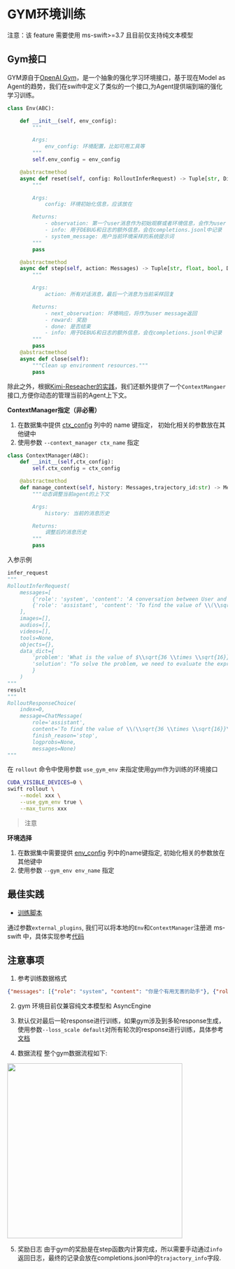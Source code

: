 # GYM环境训练

注意：该 feature 需要使用 ms-swift>=3.7 且目前仅支持纯文本模型

## Gym接口

GYM源自于[OpenAI Gym](https://github.com/openai/gym)，是一个抽象的强化学习环境接口，基于现在Model as Agent的趋势，我们在swift中定义了类似的一个接口,为Agent提供端到端的强化学习训练。
```python
class Env(ABC):

    def __init__(self, env_config):
        """

        Args:
            env_config: 环境配置，比如可用工具等
        """
        self.env_config = env_config

    @abstractmethod
    async def reset(self, config: RolloutInferRequest) -> Tuple[str, Dict[str, Any], str]:
        """

        Args:
            config: 环境初始化信息，应该放在

        Returns:
            - observation: 第一个user消息作为初始观察或者环境信息，会作为user message
            - info: 用于DEBUG和日志的额外信息，会在completions.jsonl中记录
            - system_message: 用户当前环境采样的系统提示词
        """
        pass

    @abstractmethod
    async def step(self, action: Messages) -> Tuple[str, float, bool, Dict[str, Any]]:
        """

        Args:
            action: 所有对话消息，最后一个消息为当前采样回复

        Returns:
            - next_observation: 环境响应，将作为user message返回
            - reward: 奖励
            - done: 是否结束
            - info: 用于DEBUG和日志的额外信息，会在completions.jsonl中记录
        """
        pass
    @abstractmethod
    async def close(self):
        """Clean up environment resources."""
        pass
```
除此之外，根据[Kimi-Reseacher的实践](https://moonshotai.github.io/Kimi-Researcher/)，我们还额外提供了一个`ContextMangaer`接口,方便你动态的管理当前的Agent上下文。

**ContextManager指定（非必需）**
1. 在数据集中提供 [ctx_config](#注意事项) 列中的 name 键指定， 初始化相关的参数放在其他键中
2. 使用参数 `--context_manager ctx_name` 指定


```python
class ContextManager(ABC):
    def __init__(self,ctx_config):
        self.ctx_config = ctx_config

    @abstractmethod
    def manage_context(self, history: Messages,trajectory_id:str) -> Messages:
        """动态调整当前agent的上下文

        Args:
            history: 当前的消息历史

        Returns:
            调整后的消息历史
        """
        pass
```
入参示例
```python
infer_request
"""
RolloutInferRequest(
    messages=[
        {'role': 'system', 'content': 'A conversation between User and Assistant. The user asks a question, and the Assistant solves it. The assistant first thinks about the reasoning process in the mind and then provides the user with the answer. The reasoning process and answer are enclosed within <think> </think> and <answer> </answer> tags, respectively, i.e., <think> reasoning process here </think><answer> answer here </answer>\n'}, {'role': 'user', 'content': 'What is the value of $\\sqrt{36 \\times \\sqrt{16}}$?'},
        {'role': 'assistant', 'content': 'To find the value of \\(\\sqrt{36 \\times \\sqrt{16}}\\), we will break down the problem step-by-step.\n\nFirst, we need to evaluate the inner square root:\n\\[\n\\sqrt{16}\n\\]\nWe know that:\n\\[\n4^2 = 16 \\implies \\sqrt{16} = 4\n\\]\n\nNext, we substitute this result back into the original expression:\n\\[\n\\sqrt{36 \\times \\sqrt{16}} = \\sqrt{36 \\times 4}\n\\]\n\nNow, we need to evaluate the product inside the square root:\n\\[\n36 \\times 4 = 144\n\\]\n\nSo, the expression simplifies to:\n\\[\n\\sqrt{144}\n\\]\n\nFinally, we determine the square root of 144:\n\\[\n\\sqrt{144} = 12\n\\]\n\nThus, the value of \\(\\sqrt{36 \\times \\sqrt{16}}\\) is:\n\\[\n\\boxed{12}\n\\]'}
    ],
    images=[],
    audios=[],
    videos=[],
    tools=None,
    objects={},
    data_dict={
        'problem': 'What is the value of $\\sqrt{36 \\times \\sqrt{16}}$?',
        'solution': "To solve the problem, we need to evaluate the expression \\(\\sqrt{36 \\times \\sqrt{16}}\\).\n\nWe can break down the steps as follows:\n\n1. Evaluate the inner square root: \\(\\sqrt{16}\\).\n2. Multiply the result by 36.\n3. Take the square root of the product obtained in step 2.\n\nLet's compute this step by step using Python code for accuracy.\n```python\nimport math\n\n# Step 1: Evaluate the inner square root\ninner_sqrt = math.sqrt(16)\n\n# Step 2: Multiply the result by 36\nproduct = 36 * inner_sqrt\n\n# Step 3: Take the square root of the product\nfinal_result = math.sqrt(product)\nprint(final_result)\n```\n```output\n12.0\n```\nThe value of \\(\\sqrt{36 \\times \\sqrt{16}}\\) is /\\(\\boxed{12}\\)."
        }
    )
"""
result
"""
RolloutResponseChoice(
    index=0,
    message=ChatMessage(
        role='assistant',
        content='To find the value of \\(\\sqrt{36 \\times \\sqrt{16}}\\), we will break down the problem step-by-step.\n\nFirst, we need to evaluate the inner square root:\n\\[\n\\sqrt{16}\n\\]\nWe know that:\n\\[\n4^2 = 16 \\implies \\sqrt{16} = 4\n\\]\n\nNext, we substitute this result back into the original expression:\n\\[\n\\sqrt{36 \\times \\sqrt{16}} = \\sqrt{36 \\times 4}\n\\]\n\nNow, we need to evaluate the product inside the square root:\n\\[\n36 \\times 4 = 144\n\\]\n\nSo, the expression simplifies to:\n\\[\n\\sqrt{144}\n\\]\n\nFinally, we determine the square root of 144:\n\\[\n\\sqrt{144} = 12\n\\]\n\nThus, the value of \\(\\sqrt{36 \\times \\sqrt{16}}\\) is:\n\\[\n\\boxed{12}\n\\]', tool_calls=None),
        finish_reason='stop',
        logprobs=None,
        messages=None)
"""
```
在 `rollout` 命令中使用参数 `use_gym_env` 来指定使用gym作为训练的环境接口
```bash
CUDA_VISIBLE_DEVICES=0 \
swift rollout \
    --model xxx \
    --use_gym_env true \
    --max_turns xxx
```

> 注意

**环境选择**
1. 在数据集中需要提供 [env_config](#注意事项) 列中的name键指定, 初始化相关的参数放在其他键中
2. 使用参数 `--gym_env env_name` 指定


## 最佳实践

- [训练脚本](../../../../../examples/train/grpo/external/vllm_gym.sh)

通过参数`external_plugins`, 我们可以将本地的`Env`和`ContextManager`注册进 ms-swift 中，具体实现参考[代码](https://github.com/modelscope/ms-swift/blob/main/examples/train/grpo/plugin/plugin.py)

## 注意事项

1. 参考训练数据格式
```json
{"messages": [{"role": "system", "content": "你是个有用无害的助手"}, {"role": "user", "content": "告诉我明天的天气"}],"env_config":{"name":"custom_env","other_config":"xxxx"},"ctx_config":{"name":"custom_ctx","other_config":"xxxx"}}
```
2. gym 环境目前仅兼容纯文本模型和 AsyncEngine

3. 默认仅对最后一轮response进行训练，如果gym涉及到多轮response生成，使用参数`--loss_scale default`对所有轮次的response进行训练，具体参考[文档](./多轮训练.md#损失掩码)

4. 数据流程
整个gym数据流程如下:
<img src="../../../../resources/gym_env.png" width="400" />


5. 奖励日志
由于gym的奖励是在step函数内计算完成，所以需要手动通过`info`返回日志，最终的记录会放在completions.jsonl中的`trajactory_info`字段.
